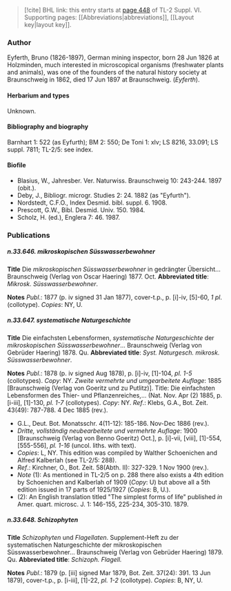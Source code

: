 > [!cite] BHL link: this entry starts at [page 448](https://www.biodiversitylibrary.org/item/103835#page/458/mode/1up) of TL-2 Suppl. VI.
> Supporting pages: [[Abbreviations|abbreviations]], [[Layout key|layout key]].

### Author

Eyferth, Bruno (1826-1897), German mining inspector, born 28 Jun 1826 at Holzminden, much interested in microscopical organisms (freshwater plants and animals), was one of the founders of the natural history society at Braunschweig in 1862, died 17 Jun 1897 at Braunschweig. (*Eyferth*).

#### Herbarium and types

Unknown.

#### Bibliography and biography

Barnhart 1: 522 (as Eyfurth); BM 2: 550; De Toni 1: xlv; LS 8216, 33.091; LS suppl. 7811; TL-2/5: see index.

#### Biofile

- Blasius, W., Jahresber. Ver. Naturwiss. Braunschweig 10: 243-244. 1897 (obit.).
- Deby, J., Bibliogr. microgr. Studies 2: 24. 1882 (as "Eyfurth").
- Nordstedt, C.F.O., Index Desmid. bibl. suppl. 6. 1908.
- Prescott, G.W., Bibl. Desmid. Univ. 150. 1984.
- Scholz, H. (ed.), Englera 7: 46. 1987.

### Publications

##### n.33.646. mikroskopischen Süsswasserbewohner

**Title**
Die *mikroskopischen Süsswasserbewohner* in gedrängter Übersicht... Braunschweig (Verlag von Oscar Haering) 1877. Oct.
**Abbreviated title**: *Mikrosk. Süsswasserbewohner*.

**Notes**
*Publ*.: 1877 (p. iv signed 31 Jan 1877), cover-t.p., p. \[i\]-iv, \[5\]-60, *1 pl*. (collotype). *Copies*: NY, U.

##### n.33.647. systematische Naturgeschichte

**Title**
Die einfachsten Lebensformen, *systematische Naturgeschichte* der *mikroskopischen Süsswasserbewohner*... Braunschweig (Verlag von Gebrüder Haering) 1878. Qu.
**Abbreviated title**: *Syst. Naturgesch. mikrosk. Süsswasserbewohner*.

**Notes**
*Publ*.: 1878 (p. iv signed Aug 1878), p. \[i\]-iv, \[1\]-104, *pl. 1-5* (collotypes). *Copy*: NY.
*Zweite vermehrte und umgearbeitete Auflage*: 1885 \[Braunschweig (Verlag von Goeritz und zu Putlitz)\]. Title: Die einfachsten Lebensformen des Thier- und Pflanzenreiches,... (Nat. Nov. Apr (2) 1885, p. \[i-iii\], \[1\]-130, *pl. 1-7* (collotypes). *Copy*: NY.
*Ref*.: Klebs, G.A., Bot. Zeit. 43(49): 787-788. 4 Dec 1885 (rev.).
- G.L., Deut. Bot. Monatsschr. 4(11-12): 185-186. Nov-Dec 1886 (rev.).
- *Dritte, vollständig neubearbeitete und vermehrte Auflage*: 1900 \[Braunschweig (Verlag von Benno Goeritz) Oct.\], p. \[i\]-vii, \[viii\], \[1\]-554, \[555-556\], *pl. 1-16* (uncol. liths. with text).
- *Copies*: L, NY. This edition was compiled by Walther Schoenichen and Alfred Kalberlah (see TL-2/5: 288).
- *Ref*.: Kirchner, O., Bot. Zeit. 58(Abth. II): 327-329. 1 Nov 1900 (rev.).
- *Note* (1): As mentioned in TL-2/5 on p. 288 there also exists a 4th edition by Schoenichen and Kalberlah of 1909 (*Copy*: U) but above all a 5th edition issued in 17 parts of 1925/1927 (*Copies*: B, U.).
- (2): An English translation titled "The simplest forms of life" published *in* Amer. quart. microsc. J. 1: 146-155, 225-234, 305-310. 1879.

##### n.33.648. Schizophyten

**Title**
*Schizophyten* und *Flagellaten*. Supplement-Heft zu der systematischen Naturgeschichte der mikroskopischen Süsswasserbewohner... Braunschweig (Verlag von Gebrüder Haering) 1879. Qu.
**Abbreviated title**: *Schizoph. Flagell.*

**Notes**
*Publ*.: 1879 (p. \[iii\] signed Mar 1879, Bot. Zeit. 37(24): 391. 13 Jun 1879), cover-t.p., p. \[i-iii\], \[1\]-22, *pl. 1-2* (collotype). *Copies*: B, NY, U.

